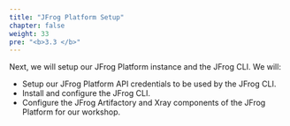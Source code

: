 ```yaml
---
title: "JFrog Platform Setup"
chapter: false
weight: 33
pre: "<b>3.3 </b>"
---
```


Next, we will setup our JFrog Platform instance and the JFrog CLI. We will:

- Setup our JFrog Platform API credentials to be used by the JFrog CLI.
- Install and configure the JFrog CLI.
- Configure the JFrog Artifactory and Xray components of the JFrog Platform for our workshop.
